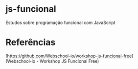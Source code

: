 # js-funcional
Estudos sobre programação funcional com JavaScript

# Referências
[https://github.com/Webschool-io/workshop-js-funcional-free] (Webschool-io - Workshop JS Funcional Free)
